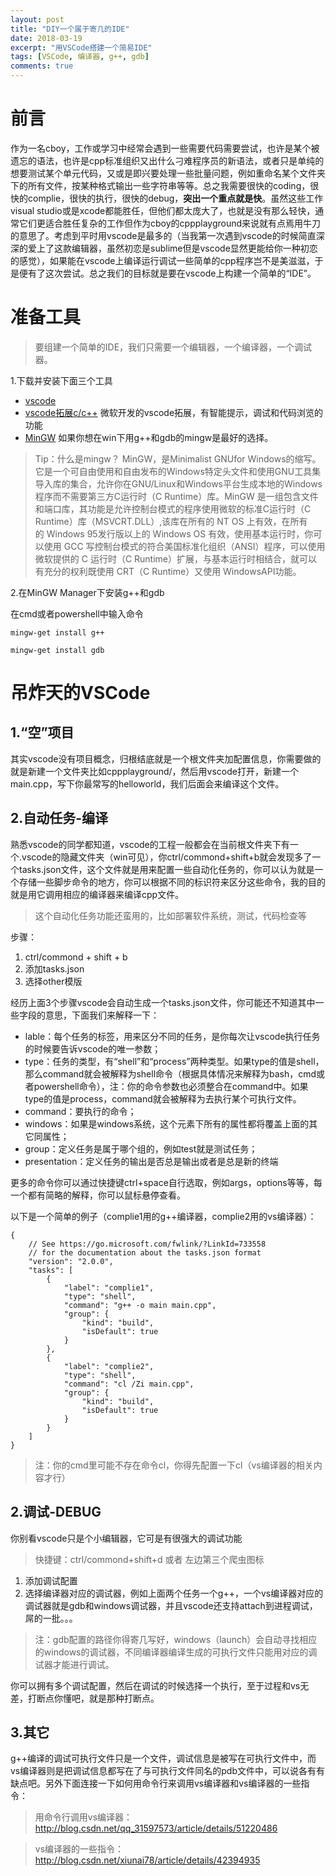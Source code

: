 ```yaml
---
layout: post
title: "DIY一个属于寄几的IDE"
date: 2018-03-19
excerpt: "用VSCode搭建一个简易IDE"
tags: [VSCode, 编译器, g++, gdb]
comments: true
---
```


# 前言
作为一名cboy，工作或学习中经常会遇到一些需要代码需要尝试，也许是某个被遗忘的语法，也许是cpp标准组织又出什么刁难程序员的新语法，或者只是单纯的想要测试某个单元代码，又或是即兴要处理一些批量问题，例如重命名某个文件夹下的所有文件，按某种格式输出一些字符串等等。总之我需要很快的coding，很快的complie，很快的执行，很快的debug，**突出一个重点就是快**。虽然这些工作visual studio或是xcode都能胜任，但他们都太庞大了，也就是没有那么轻快，通常它们更适合胜任复杂的工作但作为cboy的cppplayground来说就有点焉用牛刀的意思了。考虑到平时用vscode是最多的（当我第一次遇到vscode的时候简直深深的爱上了这款编辑器，虽然初恋是sublime但是vscode显然更能给你一种初恋的感觉），如果能在vscode上编译运行调试一些简单的cpp程序岂不是美滋滋，于是便有了这次尝试。总之我们的目标就是要在vscode上构建一个简单的“IDE”。

# 准备工具
> 要组建一个简单的IDE，我们只需要一个编辑器，一个编译器，一个调试器。

1.下载并安装下面三个工具
- [vscode](https://code.visualstudio.com/)
- [vscode拓展c/c++](https://marketplace.visualstudio.com/items?itemName=ms-vscode.cpptools) 微软开发的vscode拓展，有智能提示，调试和代码浏览的功能
- [MinGW](http://www.mingw.org/) 如果你想在win下用g++和gdb的mingw是最好的选择。

> Tip：什么是mingw？
MinGW，是Minimalist GNUfor Windows的缩写。它是一个可自由使用和自由发布的Windows特定头文件和使用GNU工具集导入库的集合，允许你在GNU/Linux和Windows平台生成本地的Windows程序而不需要第三方C运行时（C Runtime）库。MinGW 是一组包含文件和端口库，其功能是允许控制台模式的程序使用微软的标准C运行时（C Runtime）库（MSVCRT.DLL）,该库在所有的 NT OS 上有效，在所有的 Windows 95发行版以上的 Windows OS 有效，使用基本运行时，你可以使用 GCC 写控制台模式的符合美国标准化组织（ANSI）程序，可以使用微软提供的 C 运行时（C Runtime）扩展，与基本运行时相结合，就可以有充分的权利既使用 CRT（C Runtime）又使用 WindowsAPI功能。

2.在MinGW Manager下安装g++和gdb

在cmd或者powershell中输入命令

```
mingw-get install g++
```

```
mingw-get install gdb
```

# 吊炸天的VSCode
## 1.“空”项目
其实vscode没有项目概念，归根结底就是一个根文件夹加配置信息，你需要做的就是新建一个文件夹比如cppplayground/，然后用vscode打开，新建一个main.cpp，写下你最常写的helloworld，我们后面会来编译这个文件。
## 2.自动任务-编译
熟悉vscode的同学都知道，vscode的工程一般都会在当前根文件夹下有一个.vscode的隐藏文件夹（win可见），你ctrl/commond+shift+b就会发现多了一个tasks.json文件，这个文件就是用来配置一些自动化任务的，你可以认为就是一个存储一些脚步命令的地方，你可以根据不同的标识符来区分这些命令，我的目的就是用它调用相应的编译器来编译cpp文件。
> 这个自动化任务功能还蛮用的，比如部署软件系统，测试，代码检查等

步骤：
1. ctrl/commond + shift + b
2. 添加tasks.json
3. 选择other模版

经历上面3个步骤vscode会自动生成一个tasks.json文件，你可能还不知道其中一些字段的意思，下面我们来解释一下：

- lable：每个任务的标签，用来区分不同的任务，是你每次让vscode执行任务的时候要告诉vscode的唯一参数；
- type：任务的类型，有“shell”和“process”两种类型。如果type的值是shell，那么command就会被解释为shell命令（根据具体情况来解释为bash，cmd或者powershell命令），注：你的命令参数也必须整合在command中。如果type的值是process，command就会被解释为去执行某个可执行文件。
- command：要执行的命令；
- windows：如果是windows系统，这个元素下所有的属性都将覆盖上面的其它同属性；
- group：定义任务是属于哪个组的，例如test就是测试任务；
- presentation：定义任务的输出是否总是输出或者是总是新的终端

更多的命令你可以通过快捷键ctrl+space自行选取，例如args，options等等，每一个都有简略的解释，你可以鼠标悬停查看。

以下是一个简单的例子（complie1用的g++编译器，complie2用的vs编译器）：
```
{
    // See https://go.microsoft.com/fwlink/?LinkId=733558
    // for the documentation about the tasks.json format
    "version": "2.0.0",
    "tasks": [
        {
            "label": "complie1",
            "type": "shell",
            "command": "g++ -o main main.cpp",
            "group": {
                "kind": "build",
                "isDefault": true
            }
        },
        {
            "label": "complie2",
            "type": "shell",
            "command": "cl /Zi main.cpp",
            "group": {
                "kind": "build",
                "isDefault": true
            }
        }
    ]
}
```
> 注：你的cmd里可能不存在命令cl，你得先配置一下cl（vs编译器的相关内容才行）

## 2.调试-DEBUG
你别看vscode只是个小编辑器，它可是有很强大的调试功能

> 快捷键：ctrl/commond+shift+d  或者 左边第三个爬虫图标

1. 添加调试配置
2. 选择编译器对应的调试器，例如上面两个任务一个g++，一个vs编译器对应的调试器就是gdb和windows调试器，并且vscode还支持attach到进程调试，屌的一批。。。

> 注：gdb配置的路径你得寄几写好，windows（launch）会自动寻找相应的windows的调试器，不同编译器编译生成的可执行文件只能用对应的调试器才能进行调试。

你可以拥有多个调试配置，然后在调试的时候选择一个执行，至于过程和vs无差，打断点你懂吧，就是那种打断点。

## 3.其它
g++编译的调试可执行文件只是一个文件，调试信息是被写在可执行文件中，而vs编译器则是把调试信息都写在了与可执行文件同名的pdb文件中，可以说各有有缺点吧。另外下面连接一下如何用命令行来调用vs编译器和vs编译器的一些指令：

> 用命令行调用vs编译器：http://blog.csdn.net/qq_31597573/article/details/51220486

> vs编译器的一些指令：http://blog.csdn.net/xiunai78/article/details/42394935
